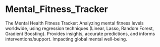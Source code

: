 # Mental_Fitness_Tracker
The Mental Health Fitness Tracker: Analyzing mental fitness levels worldwide, using regression techniques (Linear, Lasso, Random Forest, Gradient Boosting). Provides insights, accurate predictions, and informs interventions/support. Impacting global mental well-being.
